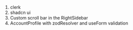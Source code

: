 1. clerk
2. shadcn ui
3. Custom scroll bar in the RightSidebar
4. AccountProfile with zodResolver and useForm validation
